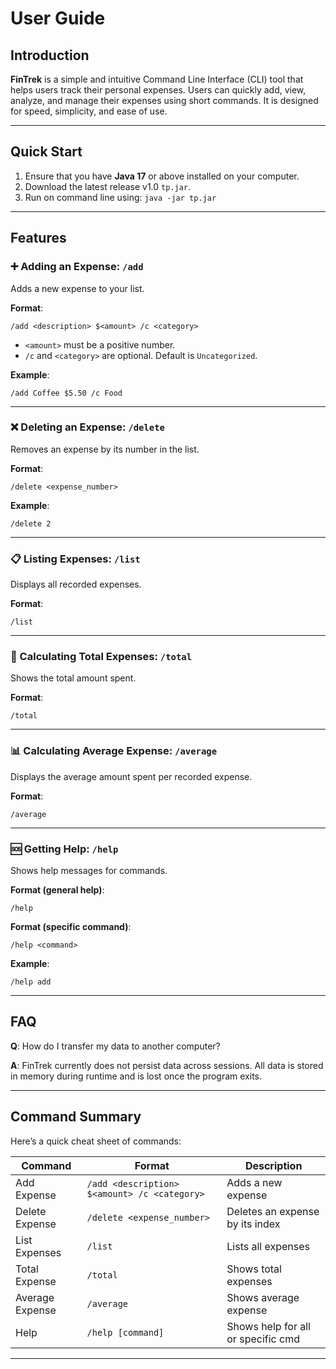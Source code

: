 # User Guide

## Introduction

**FinTrek** is a simple and intuitive Command Line Interface (CLI) tool that helps users track their personal expenses. Users can quickly add, view, analyze, and manage their expenses using short commands. It is designed for speed, simplicity, and ease of use.

---

## Quick Start

1. Ensure that you have **Java 17** or above installed on your computer.
2. Download the latest release v1.0 `tp.jar`.
3. Run on command line using:
   `java -jar tp.jar`
---

## Features

### ➕ Adding an Expense: `/add`

Adds a new expense to your list.

**Format**:
```
/add <description> $<amount> /c <category>
```

- `<amount>` must be a positive number.
- `/c` and `<category>` are optional. Default is `Uncategorized`.

**Example**:
```
/add Coffee $5.50 /c Food
```

---

### ❌ Deleting an Expense: `/delete`

Removes an expense by its number in the list.

**Format**:
```
/delete <expense_number>
```

**Example**:
```
/delete 2
```

---

### 📋 Listing Expenses: `/list`

Displays all recorded expenses.

**Format**:
```
/list
```

---

### 🧮 Calculating Total Expenses: `/total`

Shows the total amount spent.

**Format**:
```
/total
```

---

### 📊 Calculating Average Expense: `/average`

Displays the average amount spent per recorded expense.

**Format**:
```
/average
```

---

### 🆘 Getting Help: `/help`

Shows help messages for commands.

**Format (general help)**:
```
/help
```

**Format (specific command)**:
```
/help <command>
```

**Example**:
```
/help add
```

---

## FAQ

**Q**: How do I transfer my data to another computer?

**A**: FinTrek currently does not persist data across sessions. All data is stored in memory during runtime and is lost once the program exits.

---

## Command Summary

Here’s a quick cheat sheet of commands:

| Command        | Format                                       | Description                        |
|----------------|----------------------------------------------|------------------------------------|
| Add Expense    | `/add <description> $<amount> /c <category>` | Adds a new expense                 |
| Delete Expense | `/delete <expense_number>`                   | Deletes an expense by its index    |
| List Expenses  | `/list`                                      | Lists all expenses                 |
| Total Expense  | `/total`                                     | Shows total expenses               |
| Average Expense| `/average`                                   | Shows average expense              |
| Help           | `/help [command]`                            | Shows help for all or specific cmd |

---

